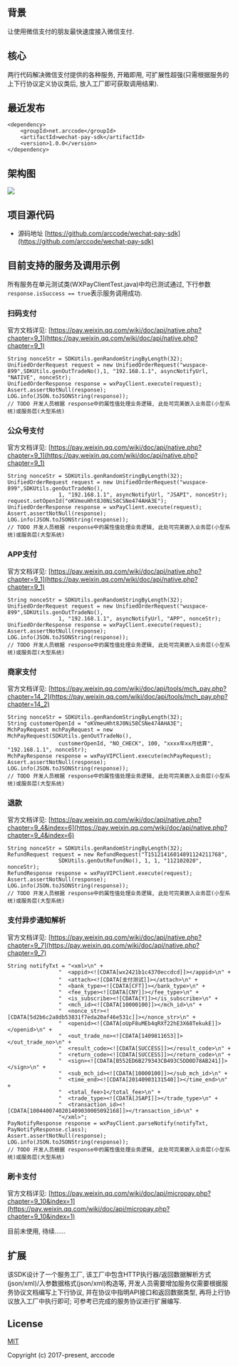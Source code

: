 ## 背景

让使用微信支付的朋友最快速度接入微信支付.

## 核心

两行代码解决微信支付提供的各种服务, 开箱即用, 可扩展性超强(只需根据服务的上下行协议定义协议类后, 放入工厂即可获取调用结果).

## 最近发布

```
<dependency>
    <groupId>net.arccode</groupId>
    <artifactId>wechat-pay-sdk</artifactId>
    <version>1.0.0</version>
</dependency>
```

## 架构图

![](http://www.arccode.com/images/wx-pay-sdk.jpg)

<!--more-->

## 项目源代码

* 源码地址 [https://github.com/arccode/wechat-pay-sdk](https://github.com/arccode/wechat-pay-sdk)

## 目前支持的服务及调用示例

所有服务在单元测试类(WXPayClientTest.java)中均已测试通过, 下行参数`response.isSuccess == true`表示服务调用成功.

### 扫码支付

官方文档详见: [https://pay.weixin.qq.com/wiki/doc/api/native.php?chapter=9_1](https://pay.weixin.qq.com/wiki/doc/api/native.php?chapter=9_1)

```
String nonceStr = SDKUtils.genRandomStringByLength(32);
UnifiedOrderRequest request = new UnifiedOrderRequest("wuspace-899",SDKUtils.genOutTradeNo(),1, "192.168.1.1", asyncNotifyUrl, "NATIVE", nonceStr);
UnifiedOrderResponse response = wxPayClient.execute(request);
Assert.assertNotNull(response);
LOG.info(JSON.toJSONString(response));
// TODO 开发人员根据 response中的属性值处理业务逻辑, 此处可完美嵌入业务层(小型系统)或服务层(大型系统)
```

### 公众号支付

官方文档详见: [https://pay.weixin.qq.com/wiki/doc/api/native.php?chapter=9_1](https://pay.weixin.qq.com/wiki/doc/api/native.php?chapter=9_1)

```
String nonceStr = SDKUtils.genRandomStringByLength(32);
UnifiedOrderRequest request = new UnifiedOrderRequest("wuspace-899",SDKUtils.genOutTradeNo(),
                1, "192.168.1.1", asyncNotifyUrl, "JSAPI", nonceStr);
request.setOpenId("oKVmeuHht8J0Ni58CSNe474AHA3E");
UnifiedOrderResponse response = wxPayClient.execute(request);
Assert.assertNotNull(response);
LOG.info(JSON.toJSONString(response));
// TODO 开发人员根据 response中的属性值处理业务逻辑, 此处可完美嵌入业务层(小型系统)或服务层(大型系统)
```

### APP支付

官方文档详见: [https://pay.weixin.qq.com/wiki/doc/api/native.php?chapter=9_1](https://pay.weixin.qq.com/wiki/doc/api/native.php?chapter=9_1)

```
String nonceStr = SDKUtils.genRandomStringByLength(32);
UnifiedOrderRequest request = new UnifiedOrderRequest("wuspace-899",SDKUtils.genOutTradeNo(),
                1, "192.168.1.1", asyncNotifyUrl, "APP", nonceStr);
UnifiedOrderResponse response = wxPayClient.execute(request);
Assert.assertNotNull(response);
LOG.info(JSON.toJSONString(response));
// TODO 开发人员根据 response中的属性值处理业务逻辑, 此处可完美嵌入业务层(小型系统)或服务层(大型系统)
```

### 商家支付


官方文档详见: [https://pay.weixin.qq.com/wiki/doc/api/tools/mch_pay.php?chapter=14_2](https://pay.weixin.qq.com/wiki/doc/api/tools/mch_pay.php?chapter=14_2)

```
String nonceStr = SDKUtils.genRandomStringByLength(32);
String customerOpenId = "oKVmeuHht8J0Ni58CSNe474AHA3E";
MchPayRequest mchPayRequest = new MchPayRequest(SDKUtils.genOutTradeNo(),
                customerOpenId, "NO_CHECK", 100, "xxxx年xx月结算", "192.168.1.1", nonceStr);
MchPayResponse response = wxPayVIPClient.execute(mchPayRequest);
Assert.assertNotNull(response);
LOG.info(JSON.toJSONString(response));
// TODO 开发人员根据 response中的属性值处理业务逻辑, 此处可完美嵌入业务层(小型系统)或服务层(大型系统)
```

### 退款

官方文档详见: [https://pay.weixin.qq.com/wiki/doc/api/native.php?chapter=9_4&index=6](https://pay.weixin.qq.com/wiki/doc/api/native.php?chapter=9_4&index=6)

```
String nonceStr = SDKUtils.genRandomStringByLength(32);
RefundRequest request = new RefundRequest("T15121416014891124211768",
                SDKUtils.genOutRefundNo(), 1, 1, "112102020", nonceStr);
RefundResponse response = wxPayVIPClient.execute(request);
Assert.assertNotNull(response);
LOG.info(JSON.toJSONString(response));
// TODO 开发人员根据 response中的属性值处理业务逻辑, 此处可完美嵌入业务层(小型系统)或服务层(大型系统)
```

### 支付异步通知解析

官方文档详见: [https://pay.weixin.qq.com/wiki/doc/api/native.php?chapter=9_7](https://pay.weixin.qq.com/wiki/doc/api/native.php?chapter=9_7)

```
String notifyTxt = "<xml>\n" +
                "  <appid><![CDATA[wx2421b1c4370eccdcd]]></appid>\n" +
                "  <attach><![CDATA[支付测试]]></attach>\n" +
                "  <bank_type><![CDATA[CFT]]></bank_type>\n" +
                "  <fee_type><![CDATA[CNY]]></fee_type>\n" +
                "  <is_subscribe><![CDATA[Y]]></is_subscribe>\n" +
                "  <mch_id><![CDATA[10000100]]></mch_id>\n" +
                "  <nonce_str><![CDATA[5d2b6c2a8db53831f7eda20af46e531c]]></nonce_str>\n" +
                "  <openid><![CDATA[oUpF8uMEb4qRXf22hE3X68TekukE]]></openid>\n" +
                "  <out_trade_no><![CDATA[1409811653]]></out_trade_no>\n" +
                "  <result_code><![CDATA[SUCCESS]]></result_code>\n" +
                "  <return_code><![CDATA[SUCCESS]]></return_code>\n" +
                "  <sign><![CDATA[B552ED6B279343CB493C5DD0D78AB241]]></sign>\n" +
                "  <sub_mch_id><![CDATA[10000100]]></sub_mch_id>\n" +
                "  <time_end><![CDATA[20140903131540]]></time_end>\n" +
                "  <total_fee>1</total_fee>\n" +
                "  <trade_type><![CDATA[JSAPI]]></trade_type>\n" +
                "  <transaction_id><![CDATA[1004400740201409030005092168]]></transaction_id>\n" +
                "</xml>";
PayNotifyResponse response = wxPayClient.parseNotify(notifyTxt, PayNotifyResponse.class);
Assert.assertNotNull(response);
LOG.info(JSON.toJSONString(response));
// TODO 开发人员根据 response中的属性值处理业务逻辑, 此处可完美嵌入业务层(小型系统)或服务层(大型系统)
```

### 刷卡支付

官方文档详见: [https://pay.weixin.qq.com/wiki/doc/api/micropay.php?chapter=9_10&index=1](https://pay.weixin.qq.com/wiki/doc/api/micropay.php?chapter=9_10&index=1)

目前未使用, 待续......

## 扩展

该SDK设计了一个服务工厂, 该工厂中包含HTTP执行器/返回数据解析方式(json/xml)/入参数据格式(json/xml)构造等, 开发人员需要增加服务仅需要根据服务协议文档编写上下行协议, 并在协议中指明API接口和返回数据类型, 再将上行协议放入工厂中执行即可; 可参考已完成的服务协议进行扩展编写.


## License

[MIT](http://opensource.org/licenses/MIT)

Copyright (c) 2017-present, arccode